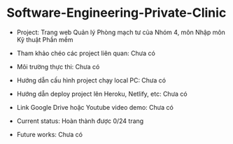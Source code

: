 # Software-Engineering-Private-Clinic

- Project: Trang web Quản lý Phòng mạch tư của Nhóm 4, môn Nhập môn Kỹ thuật Phần mềm

- Tham khảo chéo các project liên quan: Chưa có

- Môi trường thực thi: Chưa có

- Hướng dẫn cấu hình project chạy local PC: Chưa có

- Hướng dẫn deploy project lên Heroku, Netlify, etc: Chưa có

- Link Google Drive hoặc Youtube video demo: Chưa có

- Current status: Hoàn thành được 0/24 trang

- Future works: Chưa có